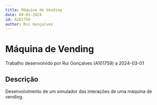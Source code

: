 ```yaml
---
title: Máquina de Vending
date: 09-03-2024
id: A101759
author: Rui Gonçalves
---
```


# Máquina de Vending

Trabalho desenvolvido por Rui Gonçalves (A101759) a 2024-03-01

## Descrição

Desenvolvimento de um simulador das interações de uma máquina de vending.

